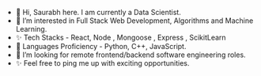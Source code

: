 - 👋 Hi, Saurabh here. I am currently a Data Scientist.
- 👀 I’m interested in Full Stack Web Development, Algorithms and Machine Learning.
- ✨ Tech Stacks - React, Node , Mongoose , Express , ScikitLearn
- 🌱 Languages Proficiency - Python, C++, JavaScript.
- 💞️ I’m looking for remote frontend/backend software engineering roles.
- ✨ Feel free to ping me up with exciting opportunities.

<!---
YourGoodFriendSP/YourGoodFriendSP is a ✨ special ✨ repository because its `README.md` (this file) appears on your GitHub profile.
You can click the Preview link to take a look at your changes.
--->
